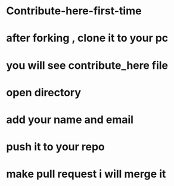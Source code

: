 # Contribute-here-first-time
# after forking , clone it to your pc 
# you will see contribute_here file
# open directory 
# add your name and email
# push it to your repo
# make pull request i will merge it
